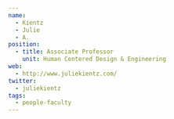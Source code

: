 ```yaml
---
name:
  - Kientz
  - Julie
  - A.
position:
  - title: Associate Professor
    unit: Human Centered Design & Engineering    
web: 
  - http://www.juliekientz.com/
twitter:
  - juliekientz
tags:
  - people-faculty
---
```

